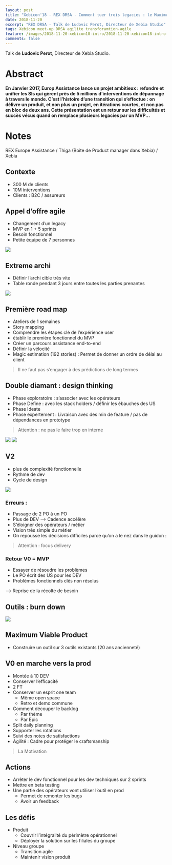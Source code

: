 ```yaml
---
layout: post
title: "Xebicon'18 - REX DRSA - Comment tuer trois legacies : le Maximum Viable Product"
date: 2018-11-20
excerpt: "REX DRSA - Talk de Ludovic Perot, Directeur de Xebia Studio"
tags: Xebicon meet-up DRSA agilite transforamtion-agile
feature: /images/2018-11-20-xebicon18-intro/2018-11-20-xebicon18-intro-affiche.jpg
comments: false
---
```


Talk de __Ludovic Perot__, Directeur de Xebia Studio.

# Abstract
**En Janvier 2017, Europ Assistance lance un projet ambitieux : refondre et unifier les SIs qui gèrent près de 5 millions d’interventions de dépannage à travers le monde. C’est l’histoire d’une transition qui s’effectue : on délivre un produit, et non plus un projet, en itérations courtes, et non pas en bloc de deux ans. Cette présentation est un retour sur les difficultés et succès vécus quand on remplace plusieurs legacies par un MVP...**

# Notes
REX Europe Assistance / Thiga (Boite de Product manager dans Xebia) / Xebia

## Contexte
* 300 M de clients
* 10M interventions
* Clients : B2C / assureurs

## Appel d’offre agile
* Changement d’un legacy
* MVP en 1 + 5 sprints
* Besoin fonctionnel
* Petite équipe de 7 personnes

<img src="{{ site.url }}/images/2018-11-20-xebicon18-rex-drsa/appel-offre.png">

## Extreme archi
- Définir l’archi cible très vite
- Table ronde pendant 3 jours entre toutes les parties prenantes

<img src="{{ site.url }}/images/2018-11-20-xebicon18-rex-drsa/extreme-archi.png">

## Première road map
* Ateliers de 1 semaines
* Story mapping
* Comprendre les étapes clé de l’expérience user
* établir le première fonctionnel du MVP
* Créer un parcours assistance end-to-end
* Définir la vélocité
* Magic estimation (192 stories) : Permet de donner un ordre de délai au client


> Il ne faut pas s’engager à des prédictions de long termes

## Double diamant : design thinking
* Phase exploratoire : s’associer avec les opérateurs
* Phase Define : avec les stack holders / définir les ébauches des US
* Phase Ideate
* Phase expertement : Livraison avec des min de feature / pas de dépendances en prototype

> Attention : ne pas le faire trop en interne

<img src="{{ site.url }}/images/2018-11-20-xebicon18-rex-drsa/machine-tourne.png">

<img src="{{ site.url }}/images/2018-11-20-xebicon18-rex-drsa/double_diamond.png">

## V2
* plus de complexité fonctionnelle
* Rythme de dev
* Cycle de design

<img src="{{ site.url }}/images/2018-11-20-xebicon18-rex-drsa/rythme.png">

### Erreurs :
* Passage de 2 PO à un PO
* Plus de DEV —> Cadence accélère
* S’éloigner des opérateurs / métier
* Vision très simple du métier
* On repousse les décisions difficiles parce qu’on a le nez dans le guidon :
> Attention : focus delivery

### Retour V0 = MVP
* Essayer de résoudre les problèmes
* Le PO écrit des US pour les DEV
* Problèmes fonctionnels clés non résolus

—> Reprise de la récolte de besoin

## Outils : burn down
<img src="{{ site.url }}/images/2018-11-20-xebicon18-rex-drsa/burndown.png">

## Maximum Viable Product
* Construire un outil sur 3 outils existants (20 ans ancienneté)

## V0 en marche vers la prod
* Montée à 10 DEV
* Conserver l’efficacité
* 2 FT
* Conserver un esprit one team
  * Même open space
  * Retro et demo commune
* Comment découper le backlog
  * Par thème
  * Par Epic
* Split daily planning
* Supporter les rotations
* Suivi des notes de satisfactions
* Agilité : Cadre pour protéger le craftsmanship

> La Motivation

## Actions
* Arrêter le dev fonctionnel pour les dev techniques sur 2 sprints
* Mettre en beta testing
* Une partie des opérateurs vont utiliser l’outil en prod
  * Permet de remonter les bugs
  * Avoir un feedback


## Les défis
* Produit
  * Couvrir l’intégralité du périmètre opérationnel
  * Déployer la solution sur les filiales du groupe
* Niveau groupe
  * Transition agile
  * Maintenir vision produit
